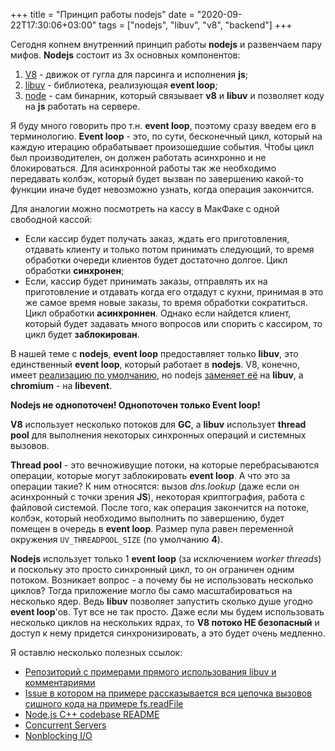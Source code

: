 +++
title = "Принцип работы nodejs"
date = "2020-09-22T17:30:06+03:00"
tags = ["nodejs", "libuv", "v8", "backend"]
+++

Сегодня копнем внутренний принцип работы **nodejs** и развенчаем пару мифов. **Nodejs** состоит из 3х основных
компонентов:

1. [V8](https://v8docs.nodesource.com/) - движок от гугла для парсинга и исполнения **js**;
2. [libuv](https://libuv.org/) - библиотека, реализующая **event loop**;
3. [node](https://nodejs.org/en/) - сам бинарник, который связывает **v8** и **libuv** и позволяет коду на **js**
работать на сервере.

Я буду много говорить про т.н. **event loop**, поэтому сразу введем его в терминологию. **Event loop** - это, по сути,
бесконечный цикл, который на каждую итерацию обрабатывает произошедшие события. Чтобы цикл был производителен, он
должен работать асинхронно и не блокироваться. Для асинхронной работы так же необходимо передавать колбэк, который
будет вызван по завершению какой-то функции иначе будет невозможно узнать, когда операция закончится.

Для аналогии можно посмотреть на кассу в МакФаке с одной свободной кассой:

- Если кассир будет получать заказ, ждать его приготовления, отдавать клиенту и только потом принимать следующий, то
время обработки очереди клиентов будет достаточно долгое. Цикл обработки **синхронен**;
- Если, кассир будет принимать заказы, отправлять их на приготовление и отдавать когда его отдадут с кухни, принимая в
это же самое время новые заказы, то время обработки сократиться. Цикл обработки **асинхроннен**. Однако если найдется
клиент, который будет задавать много вопросов или спорить с кассиром, то цикл будет **заблокирован**.

В нашей теме с **nodejs**, **event loop** предоставляет только **libuv**, это единственный **event loop**, который
работает в **nodejs**. V8, конечно, имеет [реализацию по умолчанию](https://github.com/v8/v8/blob/6.8.275.32/src/libplatform/default-platform.cc),
но nodejs [заменяет её](https://github.com/nodejs/node/blob/v10.x/src/node_platform.cc) на **libuv**, а **chromium** -
на **libevent**.

**Nodejs не однопоточен! Однопоточен только Event loop!**

**V8** использует несколько потоков для **GC**, а **libuv** использует **thread pool** для выполнения некоторых
синхронных операций и системных вызовов.

**Thread pool** - это вечноживущие потоки, на которые перебрасываются операции, которые могут заблокировать
**event loop**. А что это за операции такие? К ним относятся: вызов *dns.lookup* (даже если он асинхронный с точки
зрения **JS**), некоторая криптография, работа с файловой системой. После того, как операция закончится на потоке,
колбэк, который необходимо выполнить по завершению, будет помещен в очередь в **event loop**. Размер пула равен
переменной окружения `UV_THREADPOOL_SIZE` (по умолчанию **4**).

**Nodejs** использует только 1 **event loop** (за исключением *worker threads*) и поскольку это просто синхронный цикл,
то он ограничен одним потоком. Возникает вопрос - а почему бы не использовать несколько циклов? Тогда приложение могло
бы само масштабироваться на несколько ядер. Ведь **libuv** позволяет запустить сколько душе угодно **event loop**'ов.
Тут все не так просто. Даже если мы будем использовать несколько циклов на нескольких ядрах, то **V8 потоко НЕ
безопасный** и доступ к нему придется синхронизировать, а это будет очень медленно.

Я оставлю несколько полезных ссылок:

- [Репозиторий с примерами прямого использования libuv и комментариями](https://github.com/danbev/learning-libuv)
- [Issue в котором на примере рассказывается вся цепочка вызовов сишного кода на примере fs.readFile](https://github.com/libuv/help/issues/62)
- [Node.js C++ codebase README](https://github.com/nodejs/node/blob/master/src/README.md)
- [Concurrent Servers](https://eli.thegreenplace.net/2017/concurrent-servers-part-1-introduction/)
- [Nonblocking I/O](https://medium.com/@copyconstruct/nonblocking-i-o-99948ad7c957)
